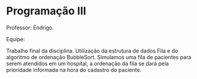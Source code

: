 # Programação III
Professor: Endrigo.

Equipe:

Trabalho final da disciplina. Utilização da estrutura de dados Fila e do algoritmo de ordenação BubbleSort. Simulamos uma fila de pacientes para serem atendidos em um hospital, a ordenação da fila se dará pela prioridade informada na hora do cadastro do paciente.
